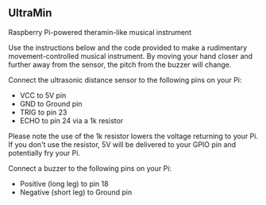 UltraMin
--------
Raspberry Pi-powered theramin-like musical instrument

Use the instructions below and the code provided to make a rudimentary movement-controlled musical instrument.
By moving your hand closer and further away from the sensor, the pitch from the buzzer will change.

Connect the ultrasonic distance sensor to the following pins on your Pi:
* VCC to 5V pin
* GND to Ground pin
* TRIG to pin 23
* ECHO to pin 24 via a 1k resistor

Please note the use of the 1k resistor lowers the voltage returning to your Pi. If you don't use the resistor, 5V will be delivered to your GPIO pin and potentially fry your Pi.

Connect a buzzer to the following pins on your Pi:
* Positive (long leg) to pin 18
* Negative (short leg) to Ground pin

